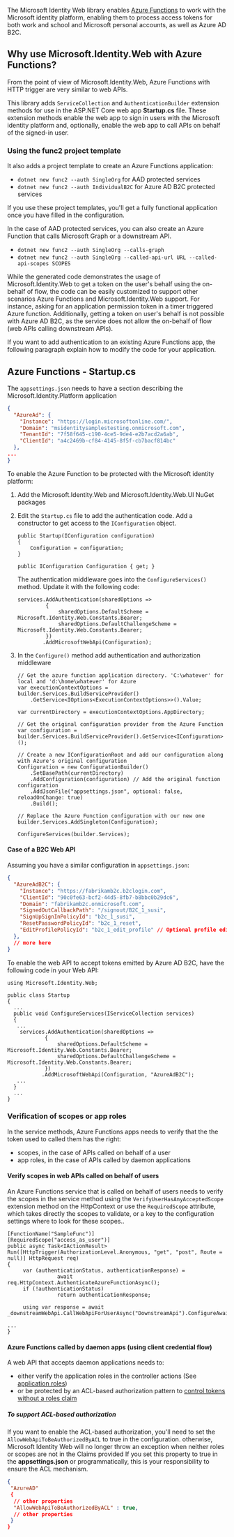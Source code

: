 The Microsoft Identity Web library enables [Azure Functions](https://azure.microsoft.com/en-us/services/functions/) to work with the Microsoft identity platform, enabling them to process access tokens for both work and school and Microsoft personal accounts, as well as Azure AD B2C.

## Why use Microsoft.Identity.Web with Azure Functions?

From the point of view of Microsoft.Identity.Web, Azure Functions with HTTP trigger are very similar to web APIs.

This library adds `ServiceCollection` and `AuthenticationBuilder` extension methods for use in the ASP.NET Core web app **Startup.cs** file. These extension methods enable the web app to sign in users with the Microsoft identity platform and, optionally, enable the web app to call APIs on behalf of the signed-in user.

### Using the func2 project template

It also adds a project template to create an Azure Functions application: 

- `dotnet new func2 --auth SingleOrg` for AAD protected services
- `dotnet new func2 --auth IndividualB2C` for Azure AD B2C protected services

If you use these project templates, you'll get a fully functional application once you have filled in the configuration. 

In the case of AAD protected services, you can also create an Azure Function that calls Microsoft Graph or a downstream API.
- `dotnet new func2 --auth SingleOrg --calls-graph`
- `dotnet new func2 --auth SingleOrg --called-api-url URL --called-api-scopes SCOPES`

While the generated code demonstrates the usage of Microsoft.Identity.Web to get a token on the user's behalf using the on-behalf of flow, the code can be easily customized to support other scenarios Azure Functions and Microsoft.Identity.Web support. For instance, asking for an application permission token in a timer triggered Azure function. Additionally, getting a token on user's behalf is not possible with Azure AD B2C, as the service does not allow the on-behalf of flow (web APIs calling downstream APIs).

If you want to add authentication to an existing Azure Functions app, the following paragraph explain how to modify the code for your application.

## Azure Functions - Startup.cs

The `appsettings.json` needs to have a section describing the Microsoft.Identity.Platform application

```Json
{
  "AzureAd": {
    "Instance": "https://login.microsoftonline.com/",
    "Domain": "msidentitysamplestesting.onmicrosoft.com",
    "TenantId": "7f58f645-c190-4ce5-9de4-e2b7acd2a6ab",
    "ClientId": "a4c2469b-cf84-4145-8f5f-cb7bacf814bc"
  },
...
}
```

To enable the Azure Function to be protected with the Microsoft identity platform:

1. Add the Microsoft.Identity.Web and Microsoft.Identity.Web.UI NuGet packages
1. Edit the `Startup.cs` file to add the authentication code. Add a constructor to get access to the `IConfiguration` object.
   
   ```CSharp
   public Startup(IConfiguration configuration)
   {
       Configuration = configuration;
   }

   public IConfiguration Configuration { get; }
   ```

   The authentication middleware goes into the `ConfigureServices()` method. Update it with the following code:

   ```CSharp
   services.AddAuthentication(sharedOptions =>
            {
                sharedOptions.DefaultScheme = Microsoft.Identity.Web.Constants.Bearer;
                sharedOptions.DefaultChallengeScheme = Microsoft.Identity.Web.Constants.Bearer;
            })
           .AddMicrosoftWebApi(Configuration);
   ```

1. In the `Configure()` method add authentication and authorization middleware
    ```CSharp
    // Get the azure function application directory. 'C:\whatever' for local and 'd:\home\whatever' for Azure
    var executionContextOptions = builder.Services.BuildServiceProvider()
        .GetService<IOptions<ExecutionContextOptions>>().Value;

    var currentDirectory = executionContextOptions.AppDirectory;

    // Get the original configuration provider from the Azure Function
    var configuration = builder.Services.BuildServiceProvider().GetService<IConfiguration>();

    // Create a new IConfigurationRoot and add our configuration along with Azure's original configuration 
    Configuration = new ConfigurationBuilder()
        .SetBasePath(currentDirectory)
        .AddConfiguration(configuration) // Add the original function configuration 
        .AddJsonFile("appsettings.json", optional: false, reloadOnChange: true)
        .Build();

    // Replace the Azure Function configuration with our new one
    builder.Services.AddSingleton(Configuration);

    ConfigureServices(builder.Services);
   ```


#### Case of a B2C Web API

Assuming you have a similar configuration in `appsettings.json`:

```Json
{
  "AzureAdB2C": {
    "Instance": "https://fabrikamb2c.b2clogin.com",
    "ClientId": "90c0fe63-bcf2-44d5-8fb7-b8bbc0b29dc6",
    "Domain": "fabrikamb2c.onmicrosoft.com",
    "SignedOutCallbackPath": "/signout/B2C_1_susi",
    "SignUpSignInPolicyId": "b2c_1_susi",
    "ResetPasswordPolicyId": "b2c_1_reset",
    "EditProfilePolicyId": "b2c_1_edit_profile" // Optional profile editing policy
  },
  // more here
}
```

To enable the web API to accept tokens emitted by Azure AD B2C, have the following code in your Web API:

```CSharp
using Microsoft.Identity.Web;

public class Startup
{
  ...
  public void ConfigureServices(IServiceCollection services)
  {
   ...
    services.AddAuthentication(sharedOptions =>
            {
                sharedOptions.DefaultScheme = Microsoft.Identity.Web.Constants.Bearer;
                sharedOptions.DefaultChallengeScheme = Microsoft.Identity.Web.Constants.Bearer;
            })
           .AddMicrosoftWebApi(Configuration, "AzureAdB2C");
   ...
  }
  ...
}
```

### Verification of scopes or app roles

In the service methods, Azure Functions apps needs to verify that the the token used to called them has the right:

- scopes, in the case of APIs called on behalf of a user
- app roles, in the case of APIs called by daemon applications

#### Verify scopes in web APIs called on behalf of users

An Azure Functions service that is called on behalf of users needs to verify the scopes in the service method using the `VerifyUserHasAnyAcceptedScope` extension method on the HttpContext or use the `RequiredScope` attribute, which takes directly the scopes to validate, or a key to the configuration settings where to look for these scopes..

```CSharp
[FunctionName("SampleFunc")]
[RequiredScope("access_as_user")]
public async Task<IActionResult> Run([HttpTrigger(AuthorizationLevel.Anonymous, "get", "post", Route = null)] HttpRequest req)
{
     var (authenticationStatus, authenticationResponse) =
                await req.HttpContext.AuthenticateAzureFunctionAsync();
     if (!authenticationStatus)
                return authenticationResponse;

     using var response = await _downstreamWebApi.CallWebApiForUserAsync("DownstreamApi").ConfigureAwait(false);

...
}
```

#### Azure Functions called by daemon apps (using client credential flow)

A web API that accepts daemon applications needs to:
- either verify the application roles in the controller actions (See [application roles](https://docs.microsoft.com/azure/active-directory/develop/scenario-protected-web-api-verification-scope-app-roles#verify-app-roles-in-apis-called-by-daemon-apps))
- or be protected by an ACL-based authorization pattern to [control tokens without a roles claim](https://docs.microsoft.com/azure/active-directory/develop/v2-oauth2-client-creds-grant-flow#controlling-tokens-without-the-roles-claim)


##### To support ACL-based authorization

If you want to enable the ACL-based authorization, you'll need to set the `AllowWebApiToBeAuthorizedByACL` to true in the configuration. otherwise, Microsoft Identity Web will no longer throw an exception when neither roles or scopes are not in the Claims provided If you set this property to true in the **appsettings.json** or programmatically, this is your responsibility to ensure the ACL mechanism.

```json
{
 "AzureAD"
 { 
  // other properties
  "AllowWebApiToBeAuthorizedByACL" : true,
  // other properties
 }
}
```
